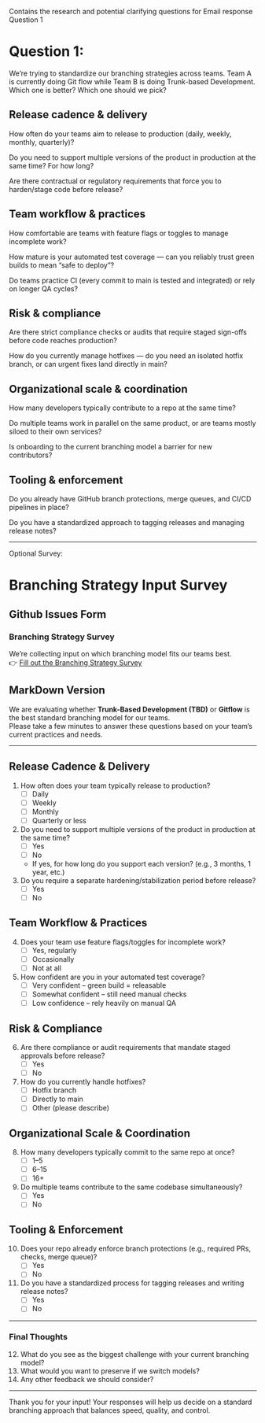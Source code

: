 Contains the research and potential clarifying questions for Email response Question 1

# Question 1:
We’re trying to standardize our branching strategies across teams. Team A is currently doing Git flow while Team B is doing Trunk-based Development. Which one is better? Which one should we pick?

## Release cadence & delivery

How often do your teams aim to release to production (daily, weekly, monthly, quarterly)?

Do you need to support multiple versions of the product in production at the same time? For how long?

Are there contractual or regulatory requirements that force you to harden/stage code before release?

## Team workflow & practices

How comfortable are teams with feature flags or toggles to manage incomplete work?

How mature is your automated test coverage — can you reliably trust green builds to mean “safe to deploy”?

Do teams practice CI (every commit to main is tested and integrated) or rely on longer QA cycles?

## Risk & compliance

Are there strict compliance checks or audits that require staged sign-offs before code reaches production?

How do you currently manage hotfixes — do you need an isolated hotfix branch, or can urgent fixes land directly in main?

## Organizational scale & coordination

How many developers typically contribute to a repo at the same time?

Do multiple teams work in parallel on the same product, or are teams mostly siloed to their own services?

Is onboarding to the current branching model a barrier for new contributors?

## Tooling & enforcement

Do you already have GitHub branch protections, merge queues, and CI/CD pipelines in place?

Do you have a standardized approach to tagging releases and managing release notes?

---

Optional Survey:
# Branching Strategy Input Survey

## Github Issues Form
### Branching Strategy Survey

We’re collecting input on which branching model fits our teams best.  
👉 [Fill out the Branching Strategy Survey](https://github.com/jywebs/GitHub_interview/issues/new?template=branching-survey.yml)


## MarkDown Version
We are evaluating whether **Trunk-Based Development (TBD)** or **Gitflow** is the best standard branching model for our teams.  
Please take a few minutes to answer these questions based on your team’s current practices and needs.

---

## Release Cadence & Delivery
1. How often does your team typically release to production?
   - [ ] Daily
   - [ ] Weekly
   - [ ] Monthly
   - [ ] Quarterly or less
2. Do you need to support multiple versions of the product in production at the same time?
   - [ ] Yes  
   - [ ] No  
   - If yes, for how long do you support each version? (e.g., 3 months, 1 year, etc.)
3. Do you require a separate hardening/stabilization period before release?  
   - [ ] Yes  
   - [ ] No  

## Team Workflow & Practices
4. Does your team use feature flags/toggles for incomplete work?  
   - [ ] Yes, regularly  
   - [ ] Occasionally  
   - [ ] Not at all  
5. How confident are you in your automated test coverage?  
   - [ ] Very confident – green build = releasable  
   - [ ] Somewhat confident – still need manual checks  
   - [ ] Low confidence – rely heavily on manual QA  

## Risk & Compliance
6. Are there compliance or audit requirements that mandate staged approvals before release?  
   - [ ] Yes  
   - [ ] No  
7. How do you currently handle hotfixes?
   - [ ] Hotfix branch
   - [ ] Directly to main
   - [ ] Other (please describe)

## Organizational Scale & Coordination
8. How many developers typically commit to the same repo at once?  
   - [ ] 1–5  
   - [ ] 6–15  
   - [ ] 16+  
9. Do multiple teams contribute to the same codebase simultaneously?  
   - [ ] Yes  
   - [ ] No  

## Tooling & Enforcement
10. Does your repo already enforce branch protections (e.g., required PRs, checks, merge queue)?  
    - [ ] Yes  
    - [ ] No  
11. Do you have a standardized process for tagging releases and writing release notes?  
    - [ ] Yes  
    - [ ] No  

---

### Final Thoughts
12. What do you see as the biggest challenge with your current branching model?  
13. What would you want to preserve if we switch models?  
14. Any other feedback we should consider?

---

Thank you for your input! Your responses will help us decide on a standard branching approach that balances speed, quality, and control.
